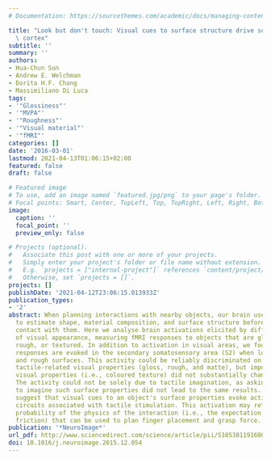 ```yaml
---
# Documentation: https://sourcethemes.com/academic/docs/managing-content/

title: "Look but don't touch: Visual cues to surface structure drive somatosensory\
  \ cortex"
subtitle: ''
summary: ''
authors:
- Hua-Chun Sun
- Andrew E. Welchman
- Dorita H.F. Chang
- Massimiliano Di Luca
tags:
- '"Glossiness"'
- '"MVPA"'
- '"Roughness"'
- '"Visual material"'
- '"fMRI"'
categories: []
date: '2016-03-01'
lastmod: 2021-04-13T01:06:15+02:00
featured: false
draft: false

# Featured image
# To use, add an image named `featured.jpg/png` to your page's folder.
# Focal points: Smart, Center, TopLeft, Top, TopRight, Left, Right, BottomLeft, Bottom, BottomRight.
image:
  caption: ''
  focal_point: ''
  preview_only: false

# Projects (optional).
#   Associate this post with one or more of your projects.
#   Simply enter your project's folder or file name without extension.
#   E.g. `projects = ["internal-project"]` references `content/project/deep-learning/index.md`.
#   Otherwise, set `projects = []`.
projects: []
publishDate: '2021-04-12T23:06:15.013933Z'
publication_types:
- '2'
abstract: When planning interactions with nearby objects, our brain uses visual information
  to estimate shape, material composition, and surface structure before we come into
  contact with them. Here we analyse brain activations elicited by different types
  of visual appearance, measuring fMRI responses to objects that are glossy, matte,
  rough, or textured. In addition to activation in visual areas, we found that fMRI
  responses are evoked in the secondary somatosensory area (S2) when looking at glossy
  and rough surfaces. This activity could be reliably discriminated on the basis of
  tactile-related visual properties (gloss, rough, and matte), but importantly, other
  visual properties (i.e., coloured texture) did not substantially change fMRI activity.
  The activity could not be solely due to tactile imagination, as asking explicitly
  to imagine such surface properties did not lead to the same results. These findings
  suggest that visual cues to an object's surface properties evoke activity in neural
  circuits associated with tactile stimulation. This activation may reflect the a-priori
  probability of the physics of the interaction (i.e., the expectation of upcoming
  friction) that can be used to plan finger placement and grasp force.
publication: '*NeuroImage*'
url_pdf: http://www.sciencedirect.com/science/article/pii/S1053811916000021 https://linkinghub.elsevier.com/retrieve/pii/S1053811916000021
doi: 10.1016/j.neuroimage.2015.12.054
---
```

